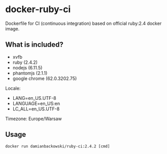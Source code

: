 # docker-ruby-ci

Dockerfile for CI (continuous integration) based on official ruby:2.4 docker image.

## What is included?

* xvfb
* ruby (2.4.2)
* nodejs (6.11.5)
* phantomjs (2.1.1)
* google chrome (62.0.3202.75)

Locale:

* LANG=en_US.UTF-8
* LANGUAGE=en_US:en
* LC_ALL=en_US.UTF-8

Timezone: Europe/Warsaw

## Usage 

```
docker run damianbackowski/ruby-ci:2.4.2 [cmd]
```
